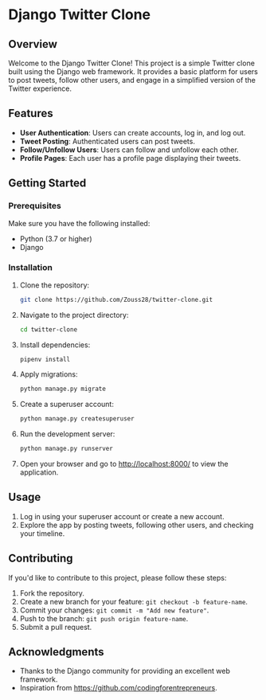 # Django Twitter Clone

## Overview

Welcome to the Django Twitter Clone! This project is a simple Twitter clone built using the Django web framework. It provides a basic platform for users to post tweets, follow other users, and engage in a simplified version of the Twitter experience.

## Features

- **User Authentication**: Users can create accounts, log in, and log out.
- **Tweet Posting**: Authenticated users can post tweets.
- **Follow/Unfollow Users**: Users can follow and unfollow each other.
- **Profile Pages**: Each user has a profile page displaying their tweets.

## Getting Started

### Prerequisites

Make sure you have the following installed:

- Python (3.7 or higher)
- Django

### Installation

1. Clone the repository:

    ```bash
    git clone https://github.com/Zouss28/twitter-clone.git
    ```

2. Navigate to the project directory:

    ```bash
    cd twitter-clone
    ```

3. Install dependencies:

    ```bash
    pipenv install
    ```

4. Apply migrations:

    ```bash
    python manage.py migrate
    ```

5. Create a superuser account:

    ```bash
    python manage.py createsuperuser
    ```

6. Run the development server:

    ```bash
    python manage.py runserver
    ```

7. Open your browser and go to [http://localhost:8000/](http://localhost:8000/) to view the application.

## Usage

1. Log in using your superuser account or create a new account.
2. Explore the app by posting tweets, following other users, and checking your timeline.

## Contributing

If you'd like to contribute to this project, please follow these steps:

1. Fork the repository.
2. Create a new branch for your feature: `git checkout -b feature-name`.
3. Commit your changes: `git commit -m "Add new feature"`.
4. Push to the branch: `git push origin feature-name`.
5. Submit a pull request.


## Acknowledgments

- Thanks to the Django community for providing an excellent web framework.
- Inspiration from https://github.com/codingforentrepreneurs.